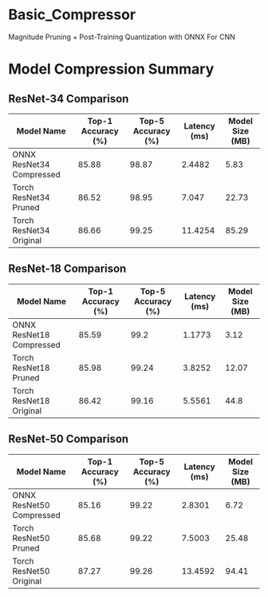 # Basic_Compressor
Magnitude Pruning + Post-Training Quantization with ONNX For CNN

# Model Compression Summary

## ResNet-34 Comparison

| Model Name                  | Top-1 Accuracy (%) | Top-5 Accuracy (%) | Latency (ms) | Model Size (MB) |
|-----------------------------|--------------------|--------------------|--------------|-----------------|
| ONNX ResNet34 Compressed    | 85.88              | 98.87              | 2.4482       | 5.83            |
| Torch ResNet34 Pruned       | 86.52              | 98.95              | 7.047        | 22.73           |
| Torch ResNet34 Original     | 86.66              | 99.25              | 11.4254      | 85.29           |

## ResNet-18 Comparison

| Model Name                  | Top-1 Accuracy (%) | Top-5 Accuracy (%) | Latency (ms) | Model Size (MB) |
|-----------------------------|--------------------|--------------------|--------------|-----------------|
| ONNX ResNet18 Compressed    | 85.59              | 99.2               | 1.1773       | 3.12            |
| Torch ResNet18 Pruned       | 85.98              | 99.24              | 3.8252       | 12.07           |
| Torch ResNet18 Original     | 86.42              | 99.16              | 5.5561       | 44.8            |

## ResNet-50 Comparison

| Model Name                  | Top-1 Accuracy (%) | Top-5 Accuracy (%) | Latency (ms) | Model Size (MB) |
|-----------------------------|--------------------|--------------------|--------------|-----------------|
| ONNX ResNet50 Compressed    | 85.16              | 99.22              | 2.8301       | 6.72            |
| Torch ResNet50 Pruned       | 85.68              | 99.22              | 7.5003       | 25.48           |
| Torch ResNet50 Original     | 87.27              | 99.26              | 13.4592      | 94.41           |


